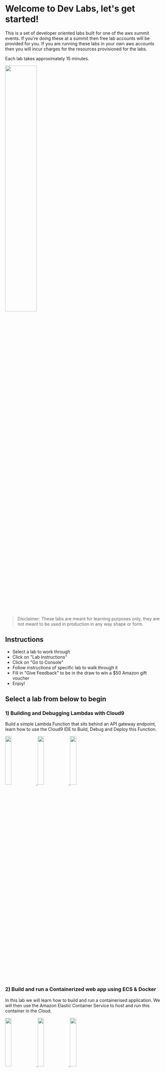 # Welcome to Dev Labs, let's get started!

This is a set of developer oriented labs built for one of the aws summit events. If you're doing these at a summit then free lab accounts will be provided for you. If you are running these labs in your own aws accounts then you will incur charges for the resources provisioned for the labs.

Each lab takes approximately 15 minutes.

<img src="./media/DevLabsLogoSmall.png" width="45%">

> Disclaimer: These labs are meant for learning purposes only, they are not meant to be used in production in any way shape or form.


## Instructions

* Select a lab to work through
* Click on "Lab Instructions"
* Click on "Go to Console"
* Follow instructions of specific lab to walk through it
* Fill in "Give Feedback" to be in the draw to win a $50 Amazon gift voucher
* Enjoy!

## Select a lab from below to begin

### **1) Building and Debugging Lambdas with Cloud9**

Build a simple Lambda Function that sits behind an API gateway endpoint, learn how to use the Cloud9 IDE to Build, Debug and Deploy this Function.

<a href="http://bit.ly/2VoHVR9" target="_blank">
<img src="./media/labButton.png" width="20%">
</a>
<a href="https://console.aws.amazon.com/console/home" target="_blank">
<img src="./media/consoleButton.png" width="20%">
</a>
<a href="https://github.com/bikrambora/devlab-launchpad/blob/master/README.md#please-give-us-feedback-so-we-can-improve-these-labs">
<img src="./media/feedbackButton.png" width="20%">
</a>


### **2) Build and run a Containerized web app using ECS & Docker**

In this lab we will learn how to build and run a containerised application. We will then use the Amazon Elastic Container Service to host and run this container in the Cloud.

<a href="http://bit.ly/2GO9YRD">
<img src="./media/labButton.png" width="20%">
</a>
<a href="https://console.aws.amazon.com/console/home">
<img src="./media/consoleButton.png" width="20%">
</a>
<a href="https://github.com/bikrambora/devlab-launchpad/blob/master/README.md#please-give-us-feedback-so-we-can-improve-these-labs">
<img src="./media/feedbackButton.png" width="20%">
</a>


### **3) Build, Deploy and Operate full applications with Serverless backends in minutes using the AWS Amplify Framework**

In this workshop we'll learn how to build the Vote Rocket voting web application with React and the Amplify Framework

<a href="http://bit.ly/2DDymU3">
<img src="./media/labButton.png" width="20%">
</a>
<a href="https://console.aws.amazon.com/console/home">
<img src="./media/consoleButton.png" width="20%">
</a>
<a href="https://github.com/bikrambora/devlab-launchpad/blob/master/README.md#please-give-us-feedback-so-we-can-improve-these-labs">
<img src="./media/feedbackButton.png" width="20%">
</a>

### **4) Getting started with AWS Serverless Application Model (AWS SAM)**

Build a sample serverless application using the AWS Serverless Application Model (AWS SAM). SAM is an open-source framework for building serverless applications.

<!-- > Temporarily Disabled -->

<a href="http://bit.ly/2L6X99i">
<img src="./media/labButton.png" width="20%">
</a>
<a href="https://console.aws.amazon.com/console/home">
<img src="./media/consoleButton.png" width="20%">
</a>
<a href="https://github.com/bikrambora/devlab-launchpad/blob/master/README.md#please-give-us-feedback-so-we-can-improve-these-labs">
<img src="./media/feedbackButton.png" width="20%">
</a>


### **5) Build a Virtual Contact Center with Amazon Connect**

In this lab we, you will be building a contact center using Amazon Connect and integrating with Amazon Lex. 

<a href="http://bit.ly/2GEPBoY">
<img src="./media/labButton.png" width="20%">
</a>
<a href="https://console.aws.amazon.com/console/home">
<img src="./media/consoleButton.png" width="20%">
</a>
<a href="https://github.com/bikrambora/devlab-launchpad/blob/master/README.md#please-give-us-feedback-so-we-can-improve-these-labs">
<img src="./media/feedbackButton.png" width="20%">
</a>

### **6) Build an appointment scheduler with Lex & Twilio**

This Lab will walk you through how you can use Amazon Lex with Twilio to create an office scheduler. Appointments will be facilitated with the afformentioned services and stored in DynamoDB.

<a href="http://bit.ly/2GDzVC7">
<img src="./media/labButton.png" width="20%">
</a>
<a href="https://console.aws.amazon.com/console/home">
<img src="./media/consoleButton.png" width="20%">
</a>
<a href="https://github.com/bikrambora/devlab-launchpad/blob/master/README.md#please-give-us-feedback-so-we-can-improve-these-labs">
<img src="./media/feedbackButton.png" width="20%">
</a>

### **7) Build an AI Virtual Concierge using Amazon Sumerian**

In this lab you will be building a virtual concierge powered using Amazon Sumerian. 

<a href="http://bit.ly/2LaxkFz">
<img src="./media/labButton.png" width="20%">
</a>
<a href="https://console.aws.amazon.com/console/home">
<img src="./media/consoleButton.png" width="20%">
</a>
<a href="https://github.com/bikrambora/devlab-launchpad/blob/master/README.md#please-give-us-feedback-so-we-can-improve-these-labs">
<img src="./media/feedbackButton.png" width="20%">
</a>


### **8) Build a Transit VPC and Egress Solution using TGW**

In this lab we will learn how to build and run a centralised NAT/Egress proxy solution using Transit Gateway.

<a href="http://bit.ly/2PyEGBb">
<img src="./media/labButton.png" width="20%">
</a>
<a href="https://console.aws.amazon.com/console/home">
<img src="./media/consoleButton.png" width="20%">
</a>
<a href="https://github.com/bikrambora/devlab-launchpad/blob/master/README.md#please-give-us-feedback-so-we-can-improve-these-labs">
<img src="./media/feedbackButton.png" width="20%">
</a>


### **9) Securing Multi-tenant SaaS Applications Built On Serverless Microservices**

In this DevLab, you'll crack open the IDE to secure a SaaS platform built on a ReactJS web app and NodeJS serverless microservices.

<a href="http://bit.ly/2DAYPBS">
<img src="./media/labButton.png" width="20%">
</a>
<a href="https://console.aws.amazon.com/console/home">
<img src="./media/consoleButton.png" width="20%">
</a>
<a href="https://github.com/bikrambora/devlab-launchpad/blob/master/README.md#please-give-us-feedback-so-we-can-improve-these-labs">
<img src="./media/feedbackButton.png" width="20%">
</a>


### **10) How to control & monitor microservices on AWS**

In this lab you'll learn how to use aws app mesh to monitor and route traffic between your microservices.

<a href="http://bit.ly/2GNj6WE">
<img src="./media/labButton.png" width="20%">
</a>
<a href="https://console.aws.amazon.com/console/home">
<img src="./media/consoleButton.png" width="20%">
</a>
<a href="https://github.com/bikrambora/devlab-launchpad/blob/master/README.md#please-give-us-feedback-so-we-can-improve-these-labs">
<img src="./media/feedbackButton.png" width="20%">
</a>


### **11) Explore GraphQL with AppSync and Transcribe**

The goal of this lab is to build a simple audio notes application that asynchronously generates a text transcription of voice notes

<a href="http://bit.ly/2GPqCAo">
<img src="./media/labButton.png" width="20%">
</a>
<a href="https://console.aws.amazon.com/console/home">
<img src="./media/consoleButton.png" width="20%">
</a>
<a href="https://github.com/bikrambora/devlab-launchpad/blob/master/README.md#please-give-us-feedback-so-we-can-improve-these-labs">
<img src="./media/feedbackButton.png" width="20%">
</a>


### **12) Working effectively with the AWS Command Line Interface**

Learn how to become a super efficient user of the aws cli

<a href="http://bit.ly/2W5VMZz">
<img src="./media/labButton.png" width="20%">
</a>
<a href="https://console.aws.amazon.com/console/home">
<img src="./media/consoleButton.png" width="20%">
</a>
<a href="https://github.com/bikrambora/devlab-launchpad/blob/master/README.md#please-give-us-feedback-so-we-can-improve-these-labs">
<img src="./media/feedbackButton.png" width="20%">
</a>


### **13) Turbocharging Reinforcement Learning with SageMakerRL**

This workshop shows you how you can parallelise the training of your reinforcement learning algorithms with SageMaker to get insanely fast turn around times & results for your reinforcement learning experiments.

<a href="http://bit.ly/2W5Wcz7">
<img src="./media/labButton.png" width="20%">
</a>
<a href="https://console.aws.amazon.com/console/home">
<img src="./media/consoleButton.png" width="20%">
</a>
<a href="https://github.com/bikrambora/devlab-launchpad/blob/master/README.md#please-give-us-feedback-so-we-can-improve-these-labs">
<img src="./media/feedbackButton.png" width="20%">
</a>


### **14) Integrate Your Favourite Microsoft DevOps Tools With AWS**

This lab demonstrates how you can integrate AWS Elastic Beanstalk with Azure DevOps to automatically deploy an ASP.NET core MVC application. 

<a href="http://bit.ly/2GPWdCb">
<img src="./media/labButton.png" width="20%">
</a>
<a href="https://console.aws.amazon.com/console/home">
<img src="./media/consoleButton.png" width="20%">
</a>
<a href="https://github.com/bikrambora/devlab-launchpad/blob/master/README.md#please-give-us-feedback-so-we-can-improve-these-labs">
<img src="./media/feedbackButton.png" width="20%">
</a>



### **15) Build An Alexa-Hosted Fact Skill**

With an Alexa-hosted skill, you can build, edit, and publish a skill without leaving the developer console.

<a href="http://bit.ly/2L9rpAg">
<img src="./media/labButton.png" width="20%">
</a>
<a href="https://console.aws.amazon.com/console/home">
<img src="./media/consoleButton.png" width="20%">
</a>
<a href="https://github.com/bikrambora/devlab-launchpad/blob/master/README.md#please-give-us-feedback-so-we-can-improve-these-labs">
<img src="./media/feedbackButton.png" width="20%">
</a>

### **16) Use Amazon Transcribe and Amazon Comprehend to analyze customer sentiment**

Use Amazon Transcribe and Amazon Comprehend to analyze customer sentiment

<a href="http://bit.ly/2vxb65D">
<img src="./media/labButton.png" width="20%">
</a>
<a href="https://console.aws.amazon.com/console/home">
<img src="./media/consoleButton.png" width="20%">
</a>
<a href="https://github.com/bikrambora/devlab-launchpad/blob/master/README.md#please-give-us-feedback-so-we-can-improve-these-labs">
<img src="./media/feedbackButton.png" width="20%">
</a>

### **17) Automate static website deployments to S3 using CodePipeline**

This lab walks you through the steps to host and deploy static websites to S3 using CodePipeline. 

<a href="http://bit.ly/2ZJRSHQ">
<img src="./media/labButton.png" width="20%">
</a>
<a href="https://console.aws.amazon.com/console/home">
<img src="./media/consoleButton.png" width="20%">
</a>
<a href="https://github.com/bikrambora/devlab-launchpad/blob/master/README.md#please-give-us-feedback-so-we-can-improve-these-labs">
<img src="./media/feedbackButton.png" width="20%">
</a>

## Thanks for completing a lab, hope you had fun!


<a Give feedback Here href="https://amazonmr.au1.qualtrics.com/jfe/form/SV_09usL1Ng0FmVFzL"> Give Feedback Here</a>


We really appreciate your feedback and would love to hear about what you loved and what we can improve.

#### Please give us feedback so we can improve these labs.

